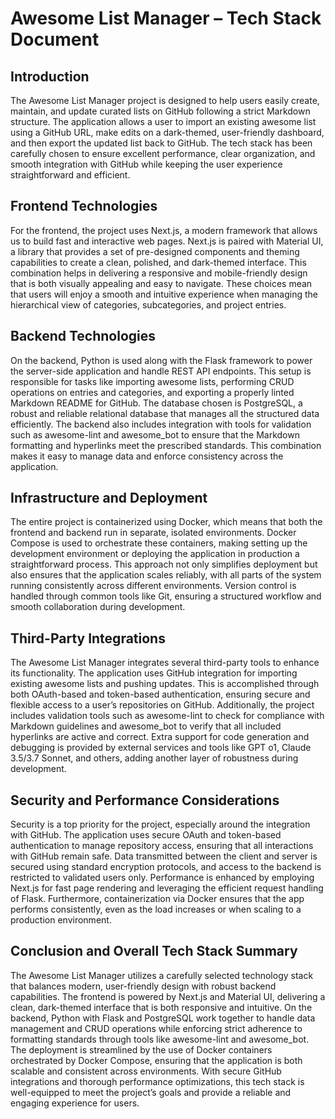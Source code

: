 # Awesome List Manager – Tech Stack Document

## Introduction

The Awesome List Manager project is designed to help users easily create, maintain, and update curated lists on GitHub following a strict Markdown structure. The application allows a user to import an existing awesome list using a GitHub URL, make edits on a dark-themed, user-friendly dashboard, and then export the updated list back to GitHub. The tech stack has been carefully chosen to ensure excellent performance, clear organization, and smooth integration with GitHub while keeping the user experience straightforward and efficient.

## Frontend Technologies

For the frontend, the project uses Next.js, a modern framework that allows us to build fast and interactive web pages. Next.js is paired with Material UI, a library that provides a set of pre-designed components and theming capabilities to create a clean, polished, and dark-themed interface. This combination helps in delivering a responsive and mobile-friendly design that is both visually appealing and easy to navigate. These choices mean that users will enjoy a smooth and intuitive experience when managing the hierarchical view of categories, subcategories, and project entries.

## Backend Technologies

On the backend, Python is used along with the Flask framework to power the server-side application and handle REST API endpoints. This setup is responsible for tasks like importing awesome lists, performing CRUD operations on entries and categories, and exporting a properly linted Markdown README for GitHub. The database chosen is PostgreSQL, a robust and reliable relational database that manages all the structured data efficiently. The backend also includes integration with tools for validation such as awesome-lint and awesome_bot to ensure that the Markdown formatting and hyperlinks meet the prescribed standards. This combination makes it easy to manage data and enforce consistency across the application.

## Infrastructure and Deployment

The entire project is containerized using Docker, which means that both the frontend and backend run in separate, isolated environments. Docker Compose is used to orchestrate these containers, making setting up the development environment or deploying the application in production a straightforward process. This approach not only simplifies deployment but also ensures that the application scales reliably, with all parts of the system running consistently across different environments. Version control is handled through common tools like Git, ensuring a structured workflow and smooth collaboration during development.

## Third-Party Integrations

The Awesome List Manager integrates several third-party tools to enhance its functionality. The application uses GitHub integration for importing existing awesome lists and pushing updates. This is accomplished through both OAuth-based and token-based authentication, ensuring secure and flexible access to a user’s repositories on GitHub. Additionally, the project includes validation tools such as awesome-lint to check for compliance with Markdown guidelines and awesome_bot to verify that all included hyperlinks are active and correct. Extra support for code generation and debugging is provided by external services and tools like GPT o1, Claude 3.5/3.7 Sonnet, and others, adding another layer of robustness during development.

## Security and Performance Considerations

Security is a top priority for the project, especially around the integration with GitHub. The application uses secure OAuth and token-based authentication to manage repository access, ensuring that all interactions with GitHub remain safe. Data transmitted between the client and server is secured using standard encryption protocols, and access to the backend is restricted to validated users only. Performance is enhanced by employing Next.js for fast page rendering and leveraging the efficient request handling of Flask. Furthermore, containerization via Docker ensures that the app performs consistently, even as the load increases or when scaling to a production environment.

## Conclusion and Overall Tech Stack Summary

The Awesome List Manager utilizes a carefully selected technology stack that balances modern, user-friendly design with robust backend capabilities. The frontend is powered by Next.js and Material UI, delivering a clean, dark-themed interface that is both responsive and intuitive. On the backend, Python with Flask and PostgreSQL work together to handle data management and CRUD operations while enforcing strict adherence to formatting standards through tools like awesome-lint and awesome_bot. The deployment is streamlined by the use of Docker containers orchestrated by Docker Compose, ensuring that the application is both scalable and consistent across environments. With secure GitHub integrations and thorough performance optimizations, this tech stack is well-equipped to meet the project’s goals and provide a reliable and engaging experience for users.
